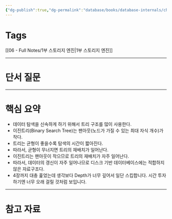 ```yaml
---
{"dg-publish":true,"dg-permalink":"database/books/database-internals/chapter02","permalink":"/database/books/database-internals/chapter02/","dgPassFrontmatter":true,"noteIcon":""}
---
```


# Tags
[[06 - Full Notes/1부 스토리지 엔진\|1부 스토리지 엔진]]

---
# 단서 질문

---
# 핵심 요약
- 데이터 탐색을 신속하게 하기 위해서 트리 구조를 많이 사용한다.
- 이진트리(Binary Search Tree)는 팬아웃(노드가 가질 수 있는 최대 자식 개수)가 작다.
- 트리는 균형이 좋을수록 탐색의 시간이 짧아진다.
- 따라서, 균형이 무너지면 트리의 재배치가 일어난다.
- 이진트리는 팬아웃이 작으므로 트리의 재배치가 자주 일어난다.
- 따라서, 데이터의 갱신이 자주 일어나므로 디스크 기반 데이터베이스에는 적합하지 않은 자료구조다.
- 4장까지 대충 훑었는데 생각보다 Depth가 너무 깊어서 일단 스킵합니다. 시간 투자하기엔 너무 오래 걸릴 것처럼 보입니다.
---
# 참고 자료





